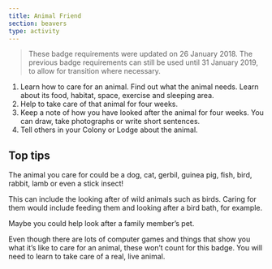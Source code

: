 ```yaml
---
title: Animal Friend
section: beavers
type: activity
---
```


> These badge requirements were updated on 26 January 2018. The previous badge requirements can still be used until 31 January 2019, to allow for transition where necessary.

1. Learn how to care for an animal. Find out what the animal needs. Learn about its food, habitat, space, exercise and sleeping area.
1. Help to take care of that animal for four weeks.
1. Keep a note of how you have looked after the animal for four weeks. You can draw, take photographs or write short sentences.
1. Tell others in your Colony or Lodge about the animal.

## Top tips

The animal you care for could be a dog, cat, gerbil, guinea pig, fish, bird, rabbit, lamb or even a stick insect! 

This can include the looking after of wild animals such as birds. Caring for them would include feeding them and looking after a bird bath, for example.

Maybe you could help look after a family member’s pet.

Even though there are lots of computer games and things that show you what it’s like to care for an animal, these won’t count for this badge. You will need to learn to take care of a real, live animal.
